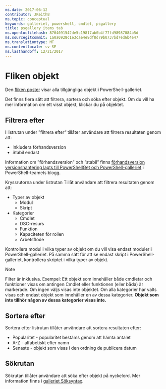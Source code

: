 ```yaml
---
ms.date: 2017-06-12
contributor: JKeithB
ms.topic: conceptual
keywords: galleriet, powershell, cmdlet, psgallery
title: psgallery_items_tab
ms.openlocfilehash: 8704091542de5c19817ab0b4f77fd98987084b5d
ms.sourcegitcommit: 1a0a0928c1e3cae4e8df8d79b0737bd7ed6b4e47
ms.translationtype: MT
ms.contentlocale: sv-SE
ms.lasthandoff: 12/21/2017
---
```

# <a name="items-tab"></a>Fliken objekt

Den [fliken poster](https://www.powershellgallery.com/items) visar alla tillgängliga objekt i PowerShell-galleriet.

Det finns flera sätt att filtrera, sortera och söka efter objekt.
Om du vill ha mer information om ett visst objekt, klickar du på objektet.

## <a name="filter-by"></a>Filtrera efter

I listrutan under ”filtrera efter” tillåter användare att filtrera resultaten genom att:
* Inkludera förhandsversion
* Stabil endast

Information om ”förhandsversion” och ”stabil” finns [förhandsversion versionshantering lagts till PowerShellGet och PowerShell-galleriet](https://blogs.msdn.microsoft.com/powershell/2017/12/05/prerelease-versioning-added-to-powershellget-and-powershell-gallery/) i PowerShell-teamets blogg.

Kryssrutorna under listrutan Tillåt användare att filtrera resultaten genom att:
* Typer av objekt
  - Modul
  - Skript
* Kategorier
  - Cmdlet
  - DSC-resurs
  - Funktion
  - Kapaciteten för rollen
  - Arbetsflöde

Kontrollera modul i vilka typer av objekt om du vill visa endast moduler i PowerShell-galleriet.
På samma sätt för att se endast skript i PowerShell-galleriet, kontrollera skriptet i vilka typer av objekt.

> [!NOTE]
> Filter är inklusiva.
> Exempel: Ett objekt som innehåller både cmdletar och funktioner visas om antingen Cmdlet eller funktionen (eller båda) är markerade.
> Om ingen väljs visas inte objektet.
> Om alla kategorier har valts visas och endast objekt som innehåller en av dessa kategorier.
> **Objekt som inte tillhör någon av dessa kategorier visas inte.**

## <a name="sort-by"></a>Sortera efter

Sortera efter listrutan tillåter användare att sortera resultaten efter:
* Popularitet - popularitet bestäms genom att hämta antalet
* A-Z - alfabetiskt efter namn
* Senaste - objekt som visas i den ordning de publicera datum

## <a name="search-box"></a>Sökrutan

Sökrutan tillåter användare att söka efter objekt på nyckelord.
Mer information finns i [galleriet Söksyntax](psgallery_search_syntax.md).
